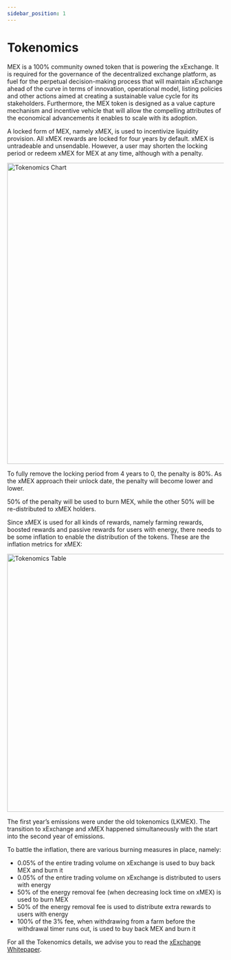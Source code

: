 ```yaml
---
sidebar_position: 1
---
```


[comment]: # (mx-context-auto)

# Tokenomics

MEX is a 100% community owned token that is powering the xExchange. It is required for the governance of the decentralized exchange platform, as fuel for the perpetual decision-making process that will maintain xExchange ahead of the curve in terms of innovation, operational model, listing policies and other actions aimed at creating a sustainable value cycle for its stakeholders. Furthermore, the MEX token is designed as a value capture mechanism and incentive vehicle that will allow the compelling attributes of the economical advancements it enables to scale with its adoption.

A locked form of MEX, namely xMEX, is used to incentivize liquidity provision. All xMEX rewards are locked for four years by default. xMEX is untradeable and unsendable. However, a user may shorten the locking period or redeem xMEX for MEX at any time, although with a penalty.

<div style={{ textAlign: 'center' }}>
    <img src="/docs/tokenomics/tokenomics-chart.png" width="700" alt="Tokenomics Chart" />
</div>

To fully remove the locking period from 4 years to 0, the penalty is 80%. As the xMEX approach their unlock date, the penalty will become lower and lower.

50% of the penalty will be used to burn MEX, while the other 50% will be re-distributed to xMEX holders.

Since xMEX is used for all kinds of rewards, namely farming rewards, boosted rewards and passive rewards for users with energy, there needs to be some inflation to enable the distribution of the tokens. These are the inflation metrics for xMEX:

<div style={{ textAlign: 'center' }}>
    <img src="/docs/tokenomics/tokenomics-table.png" width="600" alt="Tokenomics Table" />
</div>

The first year’s emissions were under the old tokenomics (LKMEX). The transition to xExchange and xMEX happened simultaneously with the start into the second year of emissions.

To battle the inflation, there are various burning measures in place, namely:

- 0.05% of the entire trading volume on xExchange is used to buy back MEX and burn it
- 0.05% of the entire trading volume on xExchange is distributed to users with energy
- 50% of the energy removal fee (when decreasing lock time on xMEX) is used to burn MEX
- 50% of the energy removal fee is used to distribute extra rewards to users with energy
- 100% of the 3% fee, when withdrawing from a farm before the withdrawal timer runs out, is used to buy back MEX and burn it

For all the Tokenomics details, we advise you to read the [xExchange Whitepaper](https://xexchange.com/x-exchange-economics.pdf).
